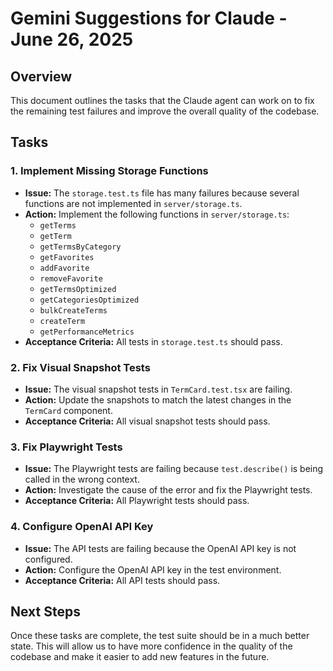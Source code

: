 # Gemini Suggestions for Claude - June 26, 2025

## Overview

This document outlines the tasks that the Claude agent can work on to fix the remaining test failures and improve the overall quality of the codebase.

## Tasks

### 1. Implement Missing Storage Functions

- **Issue:** The `storage.test.ts` file has many failures because several functions are not implemented in `server/storage.ts`.
- **Action:** Implement the following functions in `server/storage.ts`:
    - `getTerms`
    - `getTerm`
    - `getTermsByCategory`
    - `getFavorites`
    - `addFavorite`
    - `removeFavorite`
    - `getTermsOptimized`
    - `getCategoriesOptimized`
    - `bulkCreateTerms`
    - `createTerm`
    - `getPerformanceMetrics`
- **Acceptance Criteria:** All tests in `storage.test.ts` should pass.

### 2. Fix Visual Snapshot Tests

- **Issue:** The visual snapshot tests in `TermCard.test.tsx` are failing.
- **Action:** Update the snapshots to match the latest changes in the `TermCard` component.
- **Acceptance Criteria:** All visual snapshot tests should pass.

### 3. Fix Playwright Tests

- **Issue:** The Playwright tests are failing because `test.describe()` is being called in the wrong context.
- **Action:** Investigate the cause of the error and fix the Playwright tests.
- **Acceptance Criteria:** All Playwright tests should pass.

### 4. Configure OpenAI API Key

- **Issue:** The API tests are failing because the OpenAI API key is not configured.
- **Action:** Configure the OpenAI API key in the test environment.
- **Acceptance Criteria:** All API tests should pass.

## Next Steps

Once these tasks are complete, the test suite should be in a much better state. This will allow us to have more confidence in the quality of the codebase and make it easier to add new features in the future.
